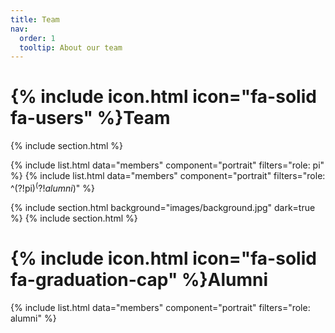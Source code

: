 ```yaml
---
title: Team
nav:
  order: 1
  tooltip: About our team
---
```


# {% include icon.html icon="fa-solid fa-users" %}Team

{% include section.html %}

{% include list.html data="members" component="portrait" filters="role: pi" %}
{% include list.html data="members" component="portrait" filters="role: ^(?!pi$)^(?!alumni$)" %}

{% include section.html background="images/background.jpg" dark=true %}
{% include section.html %}

# {% include icon.html icon="fa-solid fa-graduation-cap" %}Alumni

{% include list.html data="members" component="portrait" filters="role: alumni" %}


